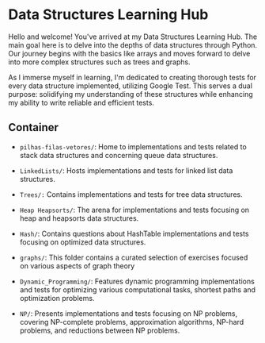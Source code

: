 # Data Structures Learning Hub
Hello and welcome! You've arrived at my Data Structures Learning Hub. The main goal here is to delve into the depths of data structures through Python. Our journey begins with the basics like arrays and moves forward to delve into more complex structures such as trees and graphs.

As I immerse myself in learning, I'm dedicated to creating thorough tests for every data structure implemented, utilizing Google Test. This serves a dual purpose: solidifying my understanding of these structures while enhancing my ability to write reliable and efficient tests.


## Container
- `pilhas-filas-vetores/`: Home to implementations and tests related to stack data structures and concerning queue data structures.

- `LinkedLists/`: Hosts implementations and tests for linked list data structures.

- `Trees/:` Contains implementations and tests for tree data structures.
- `Heap Heapsorts/`: The arena for implementations and tests focusing on heap and heapsorts data structures.
- `Hash/`: Contains questions about HashTable implementations and tests focusing on optimized data structures.
- `graphs/`: This folder contains a curated selection of exercises focused on various aspects of graph theory
- `Dynamic_Programming/`: Features dynamic programming implementations and tests for optimizing various computational tasks, shortest paths and optimization problems.
- `NP/`: Presents implementations and tests focusing on NP problems, covering NP-complete problems, approximation algorithms, NP-hard problems, and reductions between NP problems.





